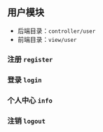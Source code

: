 ## 用户模块

* 后端目录：`controller/user`
* 前端目录：`view/user`

### 注册 `register`
<!-- 对应文件：后端 `controller/regAction.php`，前端 `view/register.html`。

用户输入账户 `user_account` 昵称 `user_nickname` 密码 `user_passwd`，POST 到 `regAction.php`，检验数据合理性后写入数据表 `forum_user`。 -->

### 登录 `login`
<!-- 对应文件：后端 `controller/loginAction.php`，前端 `view/login.html`。

用户输入账户 `user_account` 密码 `user_passwd`，POST 到 `loginAction.php`，从数据表 `forum_user` 里寻找 `user_account` 所在行并验证密码是否正确，正确则设置 session。 -->

### 个人中心 `info`
<!-- 对应文件：后端 `controller/userAction.php`，前端 `view/user.html`

显示已登录用户的账户 `user_account`、昵称 `user_nickname`、发布的帖子（在查看所有帖子模块上改编即可）等信息。 -->

### 注销 `logout`
<!-- 对应文件：后端 `controller/logoutAction.php`

清理已经设置的 session。 -->
